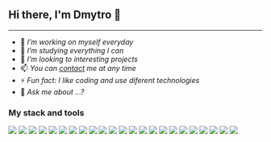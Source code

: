 ## Hi there, I'm Dmytro 👋

---

- 🔭 _I’m working on myself everyday_
- 🌱 _I’m studying everything I can_
- 👯 _I’m looking to interesting projects_
- 📫 _You can [contact](mailto:dmytro.khomenko.it@gmail.com) me at any time_
- ⚡ _Fun fact: I like coding and use diferent technologies_
- 💬 _Ask me about ...?_

### My stack and tools
![](https://camo.githubusercontent.com/e45402ced4c9940de36b124c27619d2f2fbdf16ab131d59e047e8a42a8248721/68747470733a2f2f696d672e736869656c64732e696f2f62616467652f6769742d3164316431643f7374796c653d666f722d7468652d6261646765266c6f676f3d476974) ![](https://camo.githubusercontent.com/40c22cef4292fbda525f6701926dd9724f1ace7afd4ba3e17adf2eae94cdd979/68747470733a2f2f696d672e736869656c64732e696f2f62616467652f4769746875622d3164316431643f7374796c653d666f722d7468652d6261646765266c6f676f3d476974487562)
![](https://camo.githubusercontent.com/41e6a7d54ca80beab85779217bc9191d8ed3db29a435c1edbb8055012304d779/68747470733a2f2f696d672e736869656c64732e696f2f62616467652f48544d4c352d3164316431643f7374796c653d666f722d7468652d6261646765266c6f676f3d48544d4c35) ![](https://camo.githubusercontent.com/21d8e4fe7f26ea31bfa570a208af36e13b9702dd2a3a78661f14db7c9e6366ae/68747470733a2f2f696d672e736869656c64732e696f2f62616467652f435353332d3164316431643f7374796c653d666f722d7468652d6261646765266c6f676f3d43535333) ![](https://camo.githubusercontent.com/14bac2f18fb3d753f797748aad8c00e134ad7bd8fb43e9673d8148048b247af2/68747470733a2f2f696d672e736869656c64732e696f2f62616467652f42454d2d3164316431643f7374796c653d666f722d7468652d6261646765266c6f676f3d5920436f6d62696e61746f72) ![](https://camo.githubusercontent.com/54959ea822d9082628a69eb62a2bd8bea064ffdde7cb919668f8fc973920134d/68747470733a2f2f696d672e736869656c64732e696f2f62616467652f534153532d3164316431643f7374796c653d666f722d7468652d6261646765266c6f676f3d53617373) ![](https://camo.githubusercontent.com/15859dc8ca3de88524b20e4afc60456dd962b383e8493868b67e0db32b633137/68747470733a2f2f696d672e736869656c64732e696f2f62616467652f4669676d612d3164316431643f7374796c653d666f722d7468652d6261646765266c6f676f3d4669676d61) ![](https://camo.githubusercontent.com/9c51f9f89664858e944b1c6f989b7254ac0c9ea6a07be34aa2b2e7062903f234/68747470733a2f2f696d672e736869656c64732e696f2f62616467652f5461696c77696e646373732d3164316431643f7374796c653d666f722d7468652d6261646765266c6f676f3d5461696c77696e64637373)
![](https://camo.githubusercontent.com/d06d7567c30891d5073701d40a86c015217af2494033071dd8e4827bd11f25b0/68747470733a2f2f696d672e736869656c64732e696f2f62616467652f4a6176617363726970742d3164316431643f7374796c653d666f722d7468652d6261646765266c6f676f3d4a617661536372697074) ![](https://camo.githubusercontent.com/c173e940c4c2546a453ba5dd3194502085d61350942037c0227db93601577757/68747470733a2f2f696d672e736869656c64732e696f2f62616467652f52656163742d3164316431643f7374796c653d666f722d7468652d6261646765266c6f676f3d5265616374) ![](https://camo.githubusercontent.com/38af82bf88d7a87670dc2ea0921baec67a0ea4b12f0c458a1b0484ae51bbefff/68747470733a2f2f696d672e736869656c64732e696f2f62616467652f526561637420486f6f6b732d3164316431643f7374796c653d666f722d7468652d6261646765266c6f676f3d5265616374) ![](https://camo.githubusercontent.com/caf2d0a65d0c90587a528241b858d83c73c1d51cd64bab125de4497a1ebf0d5c/68747470733a2f2f696d672e736869656c64732e696f2f62616467652f52656475782d3164316431643f7374796c653d666f722d7468652d6261646765266c6f676f3d5265647578) ![](https://camo.githubusercontent.com/97dea0da8c0e351af097ca09628a36e402e5dcc3c67bc5c99084ae85d9a68aab/68747470733a2f2f696d672e736869656c64732e696f2f62616467652f526564757820506572736973742d3164316431643f7374796c653d666f722d7468652d6261646765266c6f676f3d5265647578) ![](https://camo.githubusercontent.com/e3550aba444dc9cebb913383435d59e1fdd1a3c8c631796d7264e18edfca780e/68747470733a2f2f696d672e736869656c64732e696f2f62616467652f52657374204150492d3164316431643f7374796c653d666f722d7468652d6261646765)
![](https://camo.githubusercontent.com/37d9f28bf210bca537ba234d728f25259a5106823f59e8722e28400de29203df/68747470733a2f2f696d672e736869656c64732e696f2f62616467652f5765627061636b2d3164316431643f7374796c653d666f722d7468652d6261646765266c6f676f3d5765627061636b) ![](https://camo.githubusercontent.com/7d337328292a86113bc8bb487bbda94678dc10a798a462bed1fc59a34d202662/68747470733a2f2f696d672e736869656c64732e696f2f62616467652f50617263656c2d3164316431643f7374796c653d666f722d7468652d6261646765266c6f676f3d5765627061636b) ![](https://camo.githubusercontent.com/340db33e1d9071fb4174c8945e8586c8ce468110e2175eabee62683c7b8d0ee5/68747470733a2f2f696d672e736869656c64732e696f2f62616467652f47756c702d3164316431643f7374796c653d666f722d7468652d6261646765266c6f676f3d67756c70) ![](https://camo.githubusercontent.com/9c1ed87e9f96dba4ff571a5a125eaa49f47090faed9c795fdb64b448d4fc4d02/68747470733a2f2f696d672e736869656c64732e696f2f62616467652f6e706d2d3164316431643f7374796c653d666f722d7468652d6261646765266c6f676f3d6e706d) ![](https://camo.githubusercontent.com/f5b6fc1d3ffb44a18c700076199c2798d4ede3dfa5d16619e24c194330c61e44/68747470733a2f2f696d672e736869656c64732e696f2f62616467652f7961726e2d3164316431643f7374796c653d666f722d7468652d6261646765266c6f676f3d5961726e)
![](https://camo.githubusercontent.com/874056b3629b35fbfa63e7c900dfb0f6a0b505f8d32a49e7996953d99bc190d8/68747470733a2f2f696d672e736869656c64732e696f2f62616467652f4e6f64656a732d3164316431643f7374796c653d666f722d7468652d6261646765266c6f676f3d4e6f64652e6a73) ![](https://camo.githubusercontent.com/7a389ec0602324f4ba11c87813e764ac4220263b1c8bc87db7d60fb0824119f4/68747470733a2f2f696d672e736869656c64732e696f2f62616467652f4d6f6e676f44422d3164316431643f7374796c653d666f722d7468652d6261646765266c6f676f3d4d6f6e676f4442) ![](https://camo.githubusercontent.com/208ad0bf5786cd2812f4743766431a504be0272bd52b48fced592041d07feb6c/68747470733a2f2f696d672e736869656c64732e696f2f62616467652f4e65746c6966792d3164316431643f7374796c653d666f722d7468652d6261646765266c6f676f3d4e65746c696679) ![](https://camo.githubusercontent.com/39f00d40a4ecede739dbe6df608f249c3612d5a3f12f1dc0d045d7aa3a503427/68747470733a2f2f696d672e736869656c64732e696f2f62616467652f4865726f6b752d3164316431643f7374796c653d666f722d7468652d6261646765266c6f676f3d4865726f6b75)
